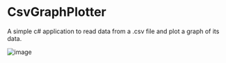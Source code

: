 # CsvGraphPlotter
A simple c# application to read data from a .csv file and plot a graph of its data.

![image](https://github.com/RWilko31/CsvGraphPlotter/csvplotter.PNG)
